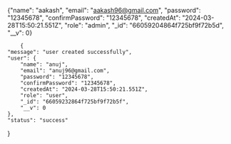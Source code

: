 {"name": "aakash",
        "email": "aakash96@gmail.com",
        "password": "12345678",
        "confirmPassword": "12345678",
        "createdAt": "2024-03-28T15:50:21.551Z",
        "role": "admin",
        "_id": "66059204864f725bf9f72b5d",
        "__v": 0}


        {
    "message": "user created successfully",
    "user": {
        "name": "anuj",
        "email": "anuj96@gmail.com",
        "password": "12345678",
        "confirmPassword": "12345678",
        "createdAt": "2024-03-28T15:50:21.551Z",
        "role": "user",
        "_id": "66059232864f725bf9f72b5f",
        "__v": 0
    },
    "status": "success"
}